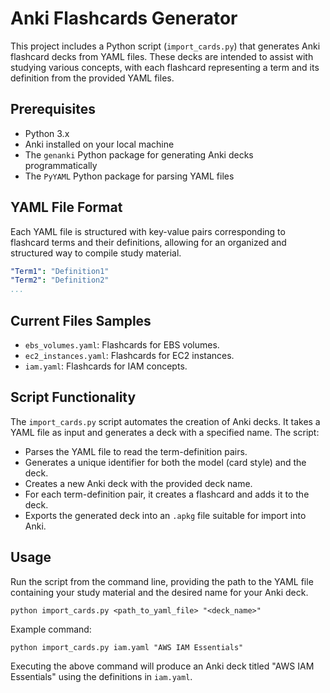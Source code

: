 # Anki Flashcards Generator

This project includes a Python script (`import_cards.py`) that generates Anki flashcard decks from YAML files. These decks are intended to assist with studying various concepts, with each flashcard representing a term and its definition from the provided YAML files.

## Prerequisites

- Python 3.x
- Anki installed on your local machine
- The `genanki` Python package for generating Anki decks programmatically
- The `PyYAML` Python package for parsing YAML files

## YAML File Format

Each YAML file is structured with key-value pairs corresponding to flashcard terms and their definitions, allowing for an organized and structured way to compile study material.

```yaml
"Term1": "Definition1"
"Term2": "Definition2"
...
```

## Current Files Samples

- `ebs_volumes.yaml`: Flashcards for EBS volumes.
- `ec2_instances.yaml`: Flashcards for EC2 instances.
- `iam.yaml`: Flashcards for IAM concepts.

## Script Functionality

The `import_cards.py` script automates the creation of Anki decks. It takes a YAML file as input and generates a deck with a specified name. The script:

- Parses the YAML file to read the term-definition pairs.
- Generates a unique identifier for both the model (card style) and the deck.
- Creates a new Anki deck with the provided deck name.
- For each term-definition pair, it creates a flashcard and adds it to the deck.
- Exports the generated deck into an `.apkg` file suitable for import into Anki.

## Usage

Run the script from the command line, providing the path to the YAML file containing your study material and the desired name for your Anki deck.

```shell
python import_cards.py <path_to_yaml_file> "<deck_name>"
```

Example command:

```shell
python import_cards.py iam.yaml "AWS IAM Essentials"
```

Executing the above command will produce an Anki deck titled "AWS IAM Essentials" using the definitions in `iam.yaml`.
